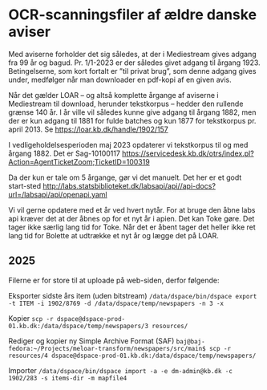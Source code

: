 # OCR-scanningsfiler af ældre danske aviser

Med aviserne forholder det sig således, at der i Mediestream gives adgang fra 99 år og bagud. Pr. 1/1-2023 er der 
således givet adgang til årgang 1923. Betingelserne, som kort fortalt er ”til privat brug”, som denne adgang gives 
under, medfølger når man downloader en pdf-kopi af en given avis.

Når det gælder LOAR – og altså komplette årgange af aviserne i Mediestream til download, herunder tekstkorpus – hedder 
den rullende grænse 140 år. I år ville vil således kunne give adgang til årgang 1882, men der er kun adgang til 1881
for fulde batches og kun 1877 for tekstkorpus pr. april 2013. Se https://loar.kb.dk/handle/1902/157

I vedligeholdelsesperioden maj 2023 opdaterer vi tekstkorpus til og med årgang 1882. Det er Sag-10100117
https://servicedesk.kb.dk/otrs/index.pl?Action=AgentTicketZoom;TicketID=100319

Da der kun er tale om 5 årgange, gør vi det manuelt. 
Det her er et godt start-sted http://labs.statsbiblioteket.dk/labsapi/api//api-docs?url=/labsapi/api/openapi.yaml

Vi vil gerne opdatere med et år ved hvert nytår. For at bruge den åbne labs api kræver det at der åbnes op for et 
nyt år i apien. Det kan Toke gøre. Det tager ikke særlig lang tid for Toke. Når det er åbent tager det heller ikke 
ret lang tid for Bolette at udtrække et nyt år og lægge det på LOAR.

## 2025

Filerne er for store til at uploade på web-siden, derfor følgende:

Eksporter sidste års item (uden bitstream)
`/data/dspace/bin/dspace export -t ITEM -i 1902/8769 -d /data/dspace/temp/newspapers -n 3 -x`

Kopier 
`scp -r dspace@dspace-prod-01.kb.dk:/data/dspace/temp/newspapers/3 resources/`

Rediger og kopier ny Simple Archive Format (SAF)
`baj@baj-fedora:~/Projects/meloar-transform/newspapers/src/main$ scp -r resources/4 dspace@dspace-prod-01.kb.dk:/data/dspace/temp/newspapers/`

Importer
`/data/dspace/bin/dspace import -a -e dm-admin@kb.dk -c 1902/283 -s items-dir -m mapfile4`

